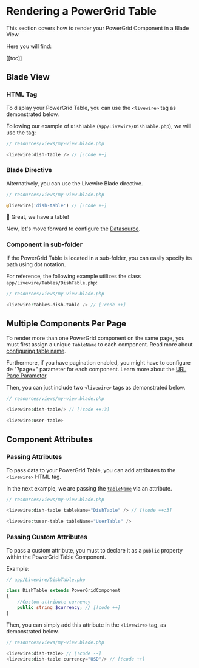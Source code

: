 # Rendering a PowerGrid Table

This section covers how to render your PowerGrid Component in a Blade View.

Here you will find:

[[toc]]

## Blade View

### HTML Tag

To display your PowerGrid Table, you can use the `<livewire>` tag as demonstrated below.

Following our example of `DishTable` (`app/Livewire/DishTable.php`), we will use the tag:

```php
// resources/views/my-view.blade.php

<livewire:dish-table /> // [!code ++]
```

### Blade Directive

Alternatively, you can use the Livewire Blade directive.

```php
// resources/views/my-view.blade.php

@livewire('dish-table') // [!code ++]
```

<div class="success custom-block">
  <p class="custom-block-title">🎉 Great, we have a table!</p>
  <p>Now, let's move forward to configure the <a href="/table-component/data-source.html">Datasource</a>.</p>
</div>

### Component in sub-folder

If the PowerGrid Table is located in a sub-folder, you can easily specify its path using dot notation.

For reference, the following example utilizes the class `app/Livewire/Tables/DishTable.php`:

```php
// resources/views/my-view.blade.php

<livewire:tables.dish-table /> // [!code ++]
```

## Multiple Components Per Page

To render more than one PowerGrid component on the same page, you must first assign a unique `TableName` to each component. Read more about [configuring table name](/table-component/component-configuration.html#table-name).

Furthermore, if you have pagination enabled, you might have to configure de "?page=" parameter for each component. Learn more about the [URL Page Parameter](/table-features/pagination.html#url-page-parameter).

Then, you can just include two `<livewire>` tags as demonstrated below.

```php
// resources/views/my-view.blade.php

<livewire:dish-table/> // [!code ++:3]

<livewire:user-table>
```

## Component Attributes

### Passing Attributes

To pass data to your PowerGrid Table, you can add attributes to the `<livewire>` HTML tag.

In the next example, we are passing the [`tableName`](/table-component/component-configuration.html#table-name) via an attribute.

```php
// resources/views/my-view.blade.php

<livewire:dish-table tableName="DishTable" /> // [!code ++:3]

<livewire:tuser-table tableName="UserTable" />
```

### Passing Custom Attributes

To pass a custom attribute, you must to declare it as a `public` property within the PowerGrid Table Component.

Example:

```php
// app/Livewire/DishTable.php

class DishTable extends PowerGridComponent
{
    //Custom attribute currency
    public string $currency; // [!code ++]
}
```

Then, you can simply add this attribute in the `<livewire>` tag, as demonstrated below.

```php
// resources/views/my-view.blade.php

<livewire:dish-table> // [!code --]
<livewire:dish-table currency="USD"/> // [!code ++]
```
